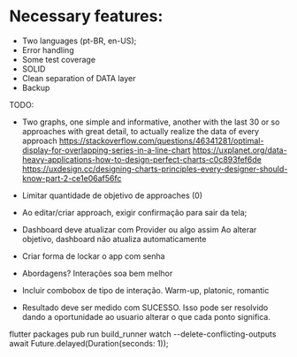 # Necessary features:
- Two languages (pt-BR, en-US);
- Error handling
- Some test coverage
- SOLID
- Clean separation of DATA layer
- Backup

TODO:
- Two graphs, one simple and informative, another with the last 30 or so approaches with great detail, to actually realize the data of every approach
	https://stackoverflow.com/questions/46341281/optimal-display-for-overlapping-series-in-a-line-chart
	https://uxplanet.org/data-heavy-applications-how-to-design-perfect-charts-c0c893fef6de
	https://uxdesign.cc/designing-charts-principles-every-designer-should-know-part-2-ce1e06af56fc

- Limitar quantidade de objetivo de approaches (0)
- Ao editar/criar approach, exigir confirmação para sair da tela;
- Dashboard deve atualizar com Provider ou algo assim
	Ao alterar objetivo, dashboard não atualiza automaticamente
- Criar forma de lockar o app com senha
- Abordagens? Interações soa bem melhor
- Incluir combobox de tipo de interação. Warm-up, platonic, romantic
- Resultado deve ser medido com SUCESSO. Isso pode ser resolvido dando a oportunidade ao usuario alterar o que cada ponto significa.

flutter packages pub run build_runner watch --delete-conflicting-outputs
await Future.delayed(Duration(seconds: 1));
